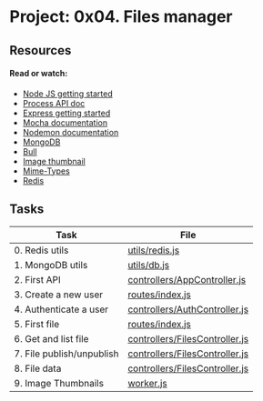# Project: 0x04. Files manager

## Resources

#### Read or watch:

* [Node JS getting started](https://intranet.alxswe.com/rltoken/buFPHJYnZjtOrTd610j6Og)
* [Process API doc](https://intranet.alxswe.com/rltoken/uYPplj2cPK8pcP0LtV6RuA)
* [Express getting started](https://intranet.alxswe.com/rltoken/SujfeWKCWmUMomfETjETEg)
* [Mocha documentation](https://intranet.alxswe.com/rltoken/FzEwplmoZiyGvkgKllZNJw)
* [Nodemon documentation](https://intranet.alxswe.com/rltoken/pdNNTX0OLugbhxvP3sLgOw)
* [MongoDB](https://intranet.alxswe.com/rltoken/g1x7y_3GskzVAJBTXcSjmA)
* [Bull](https://intranet.alxswe.com/rltoken/NkHBpGrxnd0sK_fDPMbihg)
* [Image thumbnail](https://intranet.alxswe.com/rltoken/KX6cck2nyLpQOTDMLcwxLg)
* [Mime-Types](https://intranet.alxswe.com/rltoken/j9B0Kc-4HDKLUe88ShbOjQ)
* [Redis](https://intranet.alxswe.com/rltoken/nqwKRszO8Tkj_ZWW1EFwGw)
## Tasks

| Task | File |
| ---- | ---- |
| 0. Redis utils | [utils/redis.js](./utils/redis.js) |
| 1. MongoDB utils | [utils/db.js](./utils/db.js) |
| 2. First API | [controllers/AppController.js](./controllers/AppController.js) |
| 3. Create a new user | [routes/index.js](./routes/index.js) |
| 4. Authenticate a user | [controllers/AuthController.js](./controllers/AuthController.js) |
| 5. First file | [routes/index.js](./routes/index.js) |
| 6. Get and list file | [controllers/FilesController.js](./controllers/FilesController.js) |
| 7. File publish/unpublish | [controllers/FilesController.js](./controllers/FilesController.js) |
| 8. File data | [controllers/FilesController.js](./controllers/FilesController.js) |
| 9. Image Thumbnails | [worker.js](./worker.js) |
